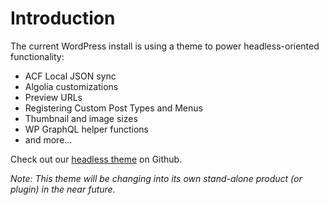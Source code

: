 # Introduction

The current WordPress install is using a theme to power headless-oriented functionality:

- ACF Local JSON sync
- Algolia customizations
- Preview URLs
- Registering Custom Post Types and Menus
- Thumbnail and image sizes
- WP GraphQL helper functions
- and more...

Check out our [headless theme](https://github.com/WebDevStudios/wds-headless-wordpress/tree/main/themes/wds_headless) on Github.

*Note: This theme will be changing into its own stand-alone product (or plugin) in the near future.*
